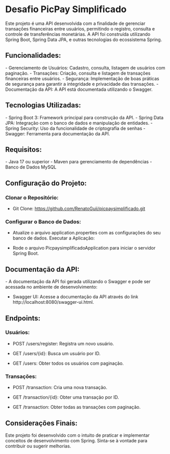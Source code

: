 <h1>Desafio PicPay Simplificado</h1>
Este projeto é uma API desenvolvida com a finalidade de gerenciar transações financeiras entre usuários, permitindo o registro, consulta e controle de transferências monetárias. A API foi construída utilizando Spring Boot, Spring Data JPA, e outras tecnologias do ecossistema Spring.

<h2>Funcionalidades:</h2>
- Gerenciamento de Usuários: Cadastro, consulta, listagem de usuários com paginação.
- Transações: Criação, consulta e listagem de transações financeiras entre usuários.
- Segurança: Implementação de boas práticas de segurança para garantir a integridade e privacidade das transações.
- Documentação da API: A API está documentada utilizando o Swagger.

<h2>Tecnologias Utilizadas:</h2>
-  Spring Boot 3: Framework principal para construção da API.
-  Spring Data JPA: Integração com o banco de dados e manipulação de entidades.
-  Spring Security: Uso da funcionalidade de criptografia de senhas
-  Swagger: Ferramenta para documentação da API.

<h2>Requisitos:</h2>
- Java 17 ou superior
- Maven para gerenciamento de dependências
- Banco de Dados MySQL

<h2>Configuração do Projeto:</h2>

<h3>Clonar o Repositório:</h3>

- Git Clone: https://github.com/RenatoGuii/picpaysimplificado.git

<h3>Configurar o Banco de Dados:</h3>

- Atualize o arquivo application.properties com as configurações do seu banco de dados.
Executar a Aplicação:

- Rode o arquivo PicpaysimplificadoApplication para iniciar o servidor Spring Boot.

<h2>Documentação da API:</h2>
- A documentação da API foi gerada utilizando o Swagger e pode ser acessada no ambiente de desenvolvimento:

- Swagger UI: Acesse a documentação da API através do link http://localhost:8080/swagger-ui.html.

<h2>Endpoints:</h2>

<h3>Usuários:</h3>

- POST /users/register: Registra um novo usuário.

- GET /users/{id}: Busca um usuário por ID.

- GET /users: Obter todos os usuários com paginação.

<h3>Transações:</h3>

- POST /transaction: Cria uma nova transação.

- GET /transaction/{id}: Obter uma transação por ID.

- GET /transaction: Obter todas as transações com paginação.

<h2>Considerações Finais:</h2>
Este projeto foi desenvolvido com o intuito de praticar e implementar conceitos de desenvolvimento com Spring. Sinta-se à vontade para contribuir ou sugerir melhorias.